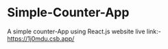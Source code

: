 # Simple-Counter-App
A simple counter-App using React.js
website live link:- https://1j0mdu.csb.app/
